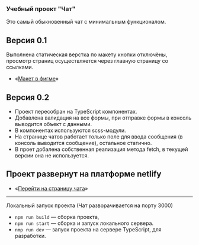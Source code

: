 ### Учебный проект "Чат"

Это самый обыкновенный чат с минимальным функционалом.

## Версия 0.1

Выполнена статическая верстка по макету кнопки отключёны, просмотр страниц осуществляется через главную страницу со ссылками.

- «[Макет в фигме](https://www.figma.com/file/VTKel1DDWSFbUJbdXuJpx8/WBW_underwold?node-id=114%3A203&t=tPSWiQ2DJmbvmmmp-1)»

## Версия 0.2

- Проект пересобран на TypeScript компонентах.
- Добавлена валидация на все формы, при отправке формы в консоль выводится объект с данными.
- В компонентах используются scss-модули.
- На странице чатов работает только поле для ввода сообщения (в консоль выводится сообщение), остальное статично.
- В проет добалена собственная реализация метода fetch, в текущей версии она не используется.

## Проект развернут на платформе netlify

- «[Перейти на страницу чата](https://snazzy-raindrop-856542.netlify.app/)»

---

Локальный запуск проекта (Чат разворачивается на порту 3000)

- `npm run build` — сборка проекта,
- `npm run start` — сборка и запуск локального сервера.
- `nmp run dev` — запуск проекта на сервере TypeScript, для разработки.
